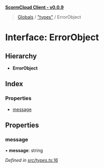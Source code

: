 **[ScormCloud Client - v0.0.9](../README.md)**

> [Globals](../globals.md) / ["types"](../modules/_types_.md) / ErrorObject

# Interface: ErrorObject

## Hierarchy

- **ErrorObject**

## Index

### Properties

- [message](_types_.errorobject.md#message)

## Properties

### message

• **message**: string

_Defined in [src/types.ts:16](https://github.com/distributhor/scormcloud-client/blob/6454752/src/types.ts#L16)_
